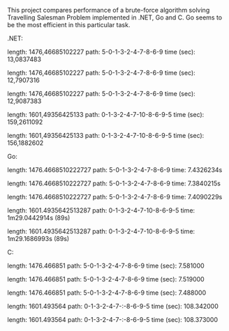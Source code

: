 This project compares performance of a brute-force
algorithm solving Travelling Salesman Problem
implemented in .NET, Go and C. Go seems to be the
most efficient in this particular task.
 
.NET:

length: 1476,46685102227
path: 5-0-1-3-2-4-7-8-6-9
time (sec): 13,0837483

length: 1476,46685102227
path: 5-0-1-3-2-4-7-8-6-9
time (sec): 12,7907316

length: 1476,46685102227
path: 5-0-1-3-2-4-7-8-6-9
time (sec): 12,9087383

length: 1601,49356425133
path: 0-1-3-2-4-7-10-8-6-9-5
time (sec): 159,2611092

length: 1601,49356425133
path: 0-1-3-2-4-7-10-8-6-9-5
time (sec): 156,1882602

Go:

length: 1476.4668510222727
path: 5-0-1-3-2-4-7-8-6-9
time: 7.4326234s

length: 1476.4668510222727
path: 5-0-1-3-2-4-7-8-6-9
time: 7.3840215s

length: 1476.4668510222727
path: 5-0-1-3-2-4-7-8-6-9
time: 7.4090229s

length: 1601.4935642513287
path: 0-1-3-2-4-7-10-8-6-9-5
time: 1m29.0442914s (89s)

length: 1601.4935642513287
path: 0-1-3-2-4-7-10-8-6-9-5
time: 1m29.1686993s (89s)

C:

length: 1476.466851
path: 5-0-1-3-2-4-7-8-6-9
time (sec): 7.581000

length: 1476.466851
path: 5-0-1-3-2-4-7-8-6-9
time (sec): 7.519000

length: 1476.466851
path: 5-0-1-3-2-4-7-8-6-9
time (sec): 7.488000

length: 1601.493564
path: 0-1-3-2-4-7-:-8-6-9-5
time (sec): 108.342000

length: 1601.493564
path: 0-1-3-2-4-7-:-8-6-9-5
time (sec): 108.373000